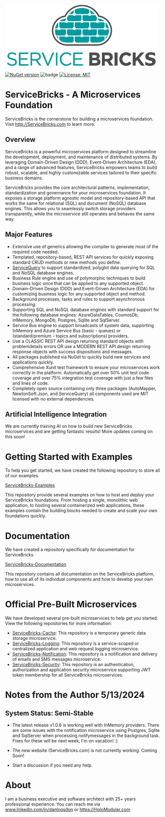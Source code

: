 ![ServiceBricks Logo](https://github.com/holomodular/ServiceBricks/blob/main/Logo.png)  

[![NuGet version](https://badge.fury.io/nu/ServiceBricks.svg)](https://badge.fury.io/nu/ServiceBricks)
![badge](https://img.shields.io/endpoint?url=https://gist.githubusercontent.com/holomodular-support/bdb5c7c570a7a88ffb3efb3505273e34/raw/servicebricks-codecoverage.json)
[![License: MIT](https://img.shields.io/badge/License-MIT-blue.svg)](https://opensource.org/licenses/MIT)

# ServiceBricks - A Microservices Foundation

ServiceBricks is the cornerstone for building a microservices foundation. Visit http://ServiceBricks.com to learn more.

## Overview

ServiceBricks is a powerful microservices platform designed to streamline the development, deployment, and maintenance of distributed systems. By leveraging Domain-Driven Design (DDD), Event-Driven Architecture (EDA), and a range of advanced features, ServiceBricks empowers teams to build robust, scalable, and highly customizable services tailored to their specific business domains.

ServiceBricks provides the core architectural patterns, implementation, standardization and governance for your microservices foundation.
It exposes a storage platform agnostic model and repository-based API that works the same for relational (SQL) and document (NoSQL) database engines. This allows you to seamlessly switch storage providers transparently, while the microservice still operates and behaves the same way.

## Major Features

* Extensive use of generics allowing the compiler to generate most of the required code needed.
* Templated, repository-based, REST API services for quickly exposing standard CRUD methods or new methods you define.
* [ServiceQuery](https://github.com/holomodular/ServiceQuery) to support standardized, polyglot data querying for SQL and NoSQL database engines.
* Business Rule engine and use of polymorphic techniques to build business logic once that can be applied to any supported object.
* Domain-Driven Design (DDD) and Event-Driven Architecture (EDA) for customizing business logic for any supported object and method.
* Background processes, tasks and rules to support asynchronous processing.
* Supporting SQL and NoSQL database engines with standard support for the following database engines: AzureDataTables, CosmosDb, InMemory, MongoDb, Postgres, Sqlite and SqlServer.
* Service Bus engine to support broadcasts of system data, supporting InMemory and Azure Service Bus (basic - queues) or (standard/premium - topics and subscriptions) providers.
* Use a CLASSIC REST API design returning standard objects with problemdetails errors OR use a MODERN REST API design returning response objects with success dispositions and messages.
* All packages published via NuGet to quickly build new services and applications quickly.
* Comprehensive Xunit test framework to ensure your microservices work correctly in the platform. Automatically get over 50% unit test code coverage and over 75% integration test coverage with just a few files and lines of code.
* Completely open source containing only three packages (AutoMapper, NewtonSoft.Json, and ServiceQuery) all components used are MIT licensed with no external dependencies.

## Artificial Intelligence Integration

We are currently training AI on how to build new ServiceBricks microservices and are getting fantastic results! More updates coming on this soon!


# Getting Started with Examples

To help you get started, we have created the following repository to store all of our examples.

[ServiceBricks-Examples](https://github.com/holomodular/ServiceBricks-Examples)

This repository provide several examples on how to host and deploy your ServiceBricks foundations. 
From hosting a single, monolithic web application, to hosting several containerized web applications, these examples contain the building blocks needed to create and scale your own foundations quickly.

# Documentation

We have created a repository specifically for documentation for ServiceBricks.

[ServiceBricks-Documentation](https://github.com/holomodular/ServiceBricks-Documentation)

This repository contains all documentation on the ServiceBricks platform, how to use all of its individual components and how to develop your own microservices.

# Official Pre-Built Microservices

We have developed several pre-built microservices to help get you started. View the following repositories for more information:

* [ServiceBricks-Cache](https://github.com/holomodular/ServiceBricks-Cache): This repository is a temporary generic data storage microservice.
* [ServiceBricks-Logging](https://github.com/holomodular/ServiceBricks-Logging): This repository is a service-scoped or centralized application and web request logging microservice.
* [ServiceBricks-Notification](https://github.com/holomodular/ServiceBricks-Notification): This repository is a notification and delivery of emails and SMS messages microservice.
* [ServiceBricks-Security](https://github.com/holomodular/ServiceBricks-Security): This repository is an authentication, authorization and application security microservice supporting JWT token membership for all ServiceBricks microservices.

# Notes from the Author 5/13/2024

## System Status: Semi-Stable

* The latest release v1.0.6 is working well with InMemory providers. There are some issues with the notification microservice using Postgres, Sqlite and SqlServer when processing notifymessages in the background task. Fixes for these will be next week, I'm on vacation! :)

* The new website (ServiceBricks.com) is not currently working. Coming Soon!

* Start a discussion if you need any help.


# About

I am a business executive and software architect with 25+ years professional experience. You can reach me via www.linkedin.com/in/danlogsdon or https://HoloModular.com
